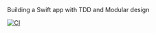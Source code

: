 Building a Swift app with TDD and Modular design

[![CI](https://github.com/meharoofnajeeb/EssentialFeed/actions/workflows/CI.yml/badge.svg)](https://github.com/meharoofnajeeb/EssentialFeed/actions/workflows/CI.yml)


